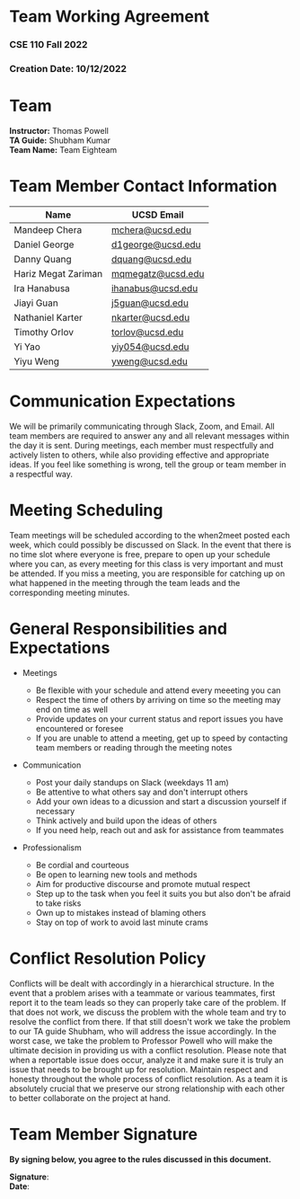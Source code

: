 # Team Working Agreement
### CSE 110 Fall 2022
### Creation Date: 10/12/2022

# Team
**Instructor:** Thomas Powell  
**TA Guide:** Shubham Kumar  
**Team Name:** Team Eighteam

# Team Member Contact Information

| Name                | UCSD Email        |
|---------------------|-------------------|
| Mandeep Chera       | mchera@ucsd.edu   |
| Daniel George       | d1george@ucsd.edu |
| Danny Quang         | dquang@ucsd.edu   |
| Hariz Megat Zariman | mqmegatz@ucsd.edu |
| Ira Hanabusa        | ihanabus@ucsd.edu |
| Jiayi Guan          | j5guan@ucsd.edu   |
| Nathaniel Karter    | nkarter@ucsd.edu  |
| Timothy Orlov       | torlov@ucsd.edu   |
| Yi Yao              | yiy054@ucsd.edu   |
| Yiyu Weng           | yweng@ucsd.edu    |

# Communication Expectations

We will be primarily communicating through Slack, Zoom, and Email. All team members are required to answer any and all relevant messages within the day it is sent. During meetings, each member must respectfully and actively listen to others, while also providing effective and appropriate ideas. If you feel like something is wrong, tell the group or team member in a respectful way.

# Meeting Scheduling

Team meetings will be scheduled according to the when2meet posted each week, which could possibly be discussed on Slack. In the event that there is no time slot where everyone is free, prepare to open up your schedule where you can, as every meeting for this class is very important and must be attended. If you miss a meeting, you are responsible for catching up on what happened in the meeting through the team leads and the corresponding meeting minutes.

# General Responsibilities and Expectations

- Meetings
  - Be flexible with your schedule and attend every meeeting you can
  - Respect the time of others by arriving on time so the meeting may end on time as well
  - Provide updates on your current status and report issues you have encountered or foresee
  - If you are unable to attend a meeting, get up to speed by contacting team members or reading through the meeting notes

- Communication
  - Post your daily standups on Slack (weekdays 11 am)
  - Be attentive to what others say and don't interrupt others
  - Add your own ideas to a dicussion and start a discussion yourself if necessary
  - Think actively and build upon the ideas of others
  - If you need help, reach out and ask for assistance from teammates

- Professionalism
  - Be cordial and courteous
  - Be open to learning new tools and methods
  - Aim for productive discourse and promote mutual respect
  - Step up to the task when you feel it suits you but also don't be afraid to take risks
  - Own up to mistakes instead of blaming others
  - Stay on top of work to avoid last minute crams

# Conflict Resolution Policy

Conflicts will be dealt with accordingly in a hierarchical structure. In the event that a problem arises with a teammate or various teammates, first report it to the team leads so they can properly take care of the problem. If that does not work, we discuss the problem with the whole team and try to resolve the conflict from there. If that still doesn't work we take the problem to our TA guide Shubham, who will address the issue accordingly. In the worst case, we take the problem to Professor Powell who will make the ultimate decision in providing us with a conflict resolution. Please note that when a reportable issue does occur, analyze it and make sure it is truly an issue that needs to be brought up for resolution. Maintain respect and honesty throughout the whole process of conflict resolution. As a team it is absolutely crucial that we preserve our strong relationship with each other to better collaborate on the project at hand.

# Team Member Signature

**By signing below, you agree to the rules discussed in this document.**

**Signature**: <YOUR NAME HERE>
<br/>
**Date**: 
